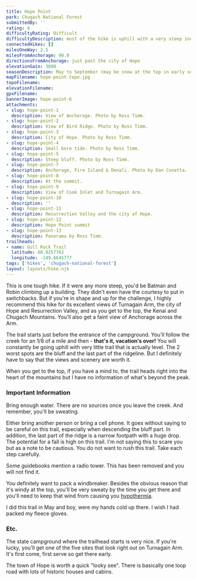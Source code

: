 ```yaml
---
title: Hope Point
park: Chugach National Forest
submittedBy: ''
rating: 4
difficultyRating: Difficult
difficultyDescription: most of the hike is uphill with a very steep incline. Only the physically fit should attempt this hike.
connectedHikes: []
milesOneWay: 2.5
milesFromAnchorage: 90.0
directionsFromAnchorage: just past the city of Hope
elevationGain: 3600
seasonDescription: May to September (may be snow at the top in early season)
mapFilename: hope-point-topo.jpg
topoFilename: 
elevationFilename: 
gpxFilename: 
bannerImage: hope-point-6
attachments:
- slug: hope-point-1
  description: View of Anchorage. Photo by Ross Timm.
- slug: hope-point-2
  description: View of Bird Ridge. Photo by Ross Timm.
- slug: hope-point-3
  description: City of Hope. Photo by Ross Timm.
- slug: hope-point-4
  description: Small bore tide. Photo by Ross Timm.
- slug: hope-point-5
  description: Steep bluff. Photo by Ross Timm.
- slug: hope-point-7
  description: Anchorage, Fire Island & Denali. Photo by Dan Conetta.
- slug: hope-point-8
  description: At the summit.
- slug: hope-point-9
  description: View of Cook Inlet and Turnagain Arm.
- slug: hope-point-10
  description: ''
- slug: hope-point-11
  description: Resurrection Valley and the city of Hope.
- slug: hope-point-12
  description: Hope Point summit
- slug: hope-point-13
  description: Panorama by Ross Timm.
trailheads:
- name: Gull Rock Trail
  latitude: 60.9257762
  longitude: -149.6645777
tags: ['hikes', 'chugach-national-forest']
layout: layouts/hike.njk
---
```

This is one tough hike. If it were any more steep, you'd be Batman and Robin climbing up a building. They didn't even have the courtesy to put in switchbacks. But if you're in shape and up for the challenge, I highly recommend this hike for its excellent views of Turnagain Arm, the city of Hope and Resurrection Valley, and as you get to the top, the Kenai and Chugach Mountains. You'll also get a faint view of Anchorage across the Arm. 

The trail starts just before the entrance of the campground. You'll follow the creek for an 1/8 of a mile and then - **that's it, vacation's over!** You will constantly be going uphill with very little trail that is actually level. The 2 worst spots are the bluff and the last part of the ridgeline. But I definitely have to say that the views and scenery are worth it. 

When you get to the top, if you have a mind to, the trail heads right into the heart of the mountains but I have no information of what's beyond the peak.

### Important Information

Bring enough water. There are no sources once you leave the creek. And remember, you'll be sweating.

Either bring another person or bring a cell phone. It goes without saying to be careful on this trail, especially when descending the bluff part. In addition, the last part of the ridge is a narrow footpath with a huge drop. The potential for a fall is high on this trail. I'm not saying this to scare you but as a note to be cautious. You do not want to rush this trail. Take each step carefully. 

Some guidebooks mention a radio tower. This has been removed and you will not find it.

You definitely want to pack a windbreaker. Besides the obvious reason that it's windy at the top, you'll be very sweaty by the time you get there and you'll need to keep that wind from causing you [hypothermia](/education/#hypothermia). 

I did this trail in May and boy, were my hands cold up there. I wish I had packed my fleece gloves.

### Etc.

The state campground where the trailhead starts is very nice. If you're lucky, you'll get one of the five sites that look right out on Turnagain Arm. It's first come, first serve so get there early.

The town of Hope is worth a quick "looky see". There is basically one loop road with lots of historic houses and cabins.